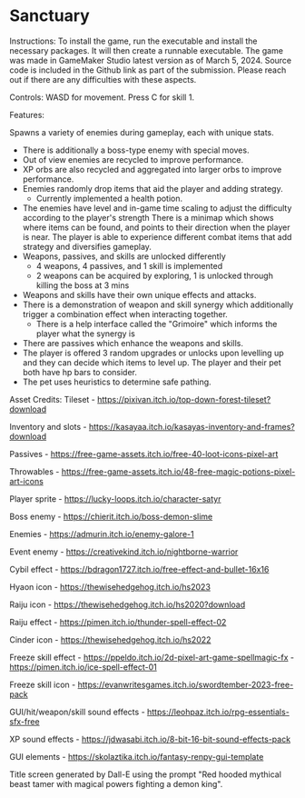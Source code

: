 # Sanctuary
Instructions:
To install the game, run the executable and install the necessary packages. It will then create a runnable executable. The game was made in GameMaker Studio latest version as of March 5, 2024. Source code is included in the Github link as part of the submission. Please reach out if there are any difficulties with these aspects.

Controls:
WASD for movement. Press C for skill 1.

Features:

Spawns a variety of enemies during gameplay, each with unique stats.
- There is additionally a boss-type enemy with special moves.
- Out of view enemies are recycled to improve performance.
- XP orbs are also recycled and aggregated into larger orbs to improve performance.
- Enemies randomly drop items that aid the player and adding strategy.
  - Currently implemented a health potion.
- The enemies have level and in-game time scaling to adjust the difficulty according to the player's strength
There is a minimap which shows where items can be found, and points to their direction when the player is near.
The player is able to experience different combat items that add strategy and diversifies gameplay.
- Weapons, passives, and skills are unlocked differently
  - 4 weapons, 4 passives, and 1 skill is implemented
  - 2 weapons can be acquired by exploring, 1 is unlocked through killing the boss at 3 mins
- Weapons and skills have their own unique effects and attacks.
- There is a demonstration of weapon and skill synergy which additionally trigger a combination effect when interacting together.
  - There is a help interface called the "Grimoire" which informs the player what the synergy is
- There are passives which enhance the weapons and skills.
- The player is offered 3 random upgrades or unlocks upon levelling up and they can decide which items to level up.
The player and their pet both have hp bars to consider.
- The pet uses heuristics to determine safe pathing.

Asset Credits:
Tileset - https://pixivan.itch.io/top-down-forest-tileset?download

Inventory and slots - https://kasayaa.itch.io/kasayas-inventory-and-frames?download

Passives - https://free-game-assets.itch.io/free-40-loot-icons-pixel-art

Throwables - https://free-game-assets.itch.io/48-free-magic-potions-pixel-art-icons

Player sprite - https://lucky-loops.itch.io/character-satyr

Boss enemy - https://chierit.itch.io/boss-demon-slime

Enemies - https://admurin.itch.io/enemy-galore-1

Event enemy - https://creativekind.itch.io/nightborne-warrior

Cybil effect - https://bdragon1727.itch.io/free-effect-and-bullet-16x16

Hyaon icon - https://thewisehedgehog.itch.io/hs2023

Raiju icon - https://thewisehedgehog.itch.io/hs2020?download

Raiju effect - https://pimen.itch.io/thunder-spell-effect-02

Cinder icon - https://thewisehedgehog.itch.io/hs2022

Freeze skill effect - https://ppeldo.itch.io/2d-pixel-art-game-spellmagic-fx
                    - https://pimen.itch.io/ice-spell-effect-01
                    
Freeze skill icon - https://evanwritesgames.itch.io/swordtember-2023-free-pack

GUI/hit/weapon/skill sound effects - https://leohpaz.itch.io/rpg-essentials-sfx-free

XP sound effects - https://jdwasabi.itch.io/8-bit-16-bit-sound-effects-pack

GUI elements - https://skolaztika.itch.io/fantasy-renpy-gui-template

Title screen generated by Dall-E using the prompt "Red hooded mythical beast tamer with magical powers fighting a demon king".
